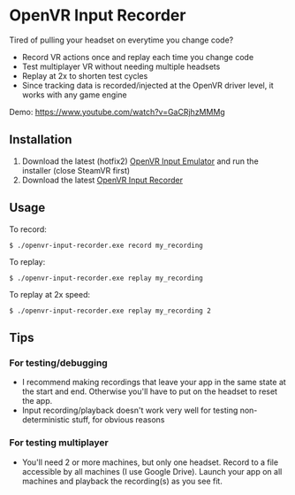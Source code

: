 # OpenVR Input Recorder
Tired of pulling your headset on everytime you change code? 

* Record VR actions once and replay each time you change code
* Test multiplayer VR without needing multiple headsets
* Replay at 2x to shorten test cycles
* Since tracking data is recorded/injected at the OpenVR driver level, it works with any game engine

Demo: https://www.youtube.com/watch?v=GaCRjhzMMMg

## Installation
1. Download the latest (hotfix2) [OpenVR Input Emulator](https://github.com/matzman666/OpenVR-InputEmulator/releases) and run the installer (close SteamVR first)
2. Download the latest [OpenVR Input Recorder](https://github.com/lebek/openvr-input-recorder/releases)

## Usage
To record:
```
$ ./openvr-input-recorder.exe record my_recording
```

To replay:
```
$ ./openvr-input-recorder.exe replay my_recording
```

To replay at 2x speed:
```
$ ./openvr-input-recorder.exe replay my_recording 2
```

## Tips

### For testing/debugging
* I recommend making recordings that leave your app in the same state at the start and end. Otherwise you'll have to put on the headset to reset the app.
* Input recording/playback doesn't work very well for testing non-deterministic stuff, for obvious reasons

### For testing multiplayer
* You'll need 2 or more machines, but only one headset. Record to a file accessible by all machines (I use Google Drive). Launch your app on all machines and playback the recording(s) as you see fit.
